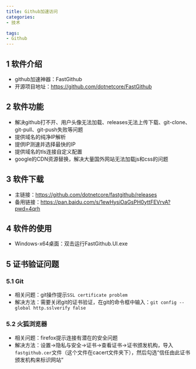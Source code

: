 ```yaml
---
title: Github加速访问
categories: 
- 技术

tags:
- Github
---
```



## 1 软件介绍

- github加速神器：FastGithub
- 开源项目地址：https://github.com/dotnetcore/FastGithub

## 2 软件功能

- 解决github打不开、用户头像无法加载、releases无法上传下载、git-clone、git-pull、git-push失败等问题
- 提供域名的纯净IP解析
- 提供IP测速并选择最快的IP
- 提供域名的tls连接自定义配置
- google的CDN资源替换，解决大量国外网站无法加载js和css的问题

## 3 软件下载

- 主链接：https://github.com/dotnetcore/fastgithub/releases
- 备用链接：https://pan.baidu.com/s/1ewHysiOaGsPH0yttFEVrvA?pwd=4qrh 

## 4 软件的使用

- Windows-x64桌面：双击运行FastGithub.UI.exe

## 5 证书验证问题

### 5.1 Git

- 相关问题：git操作提示`SSL certificate problem`
- 解决方法：需要关闭git的证书验证，在git的命令框中输入：`git config --global http.sslverify false`

### 5.2 火狐浏览器

- 相关问题：firefox提示连接有潜在的安全问题
- 解决方法：设置→隐私与安全→证书→查看证书→证书颁发机构，导入`fastgithub.cer`文件（这个文件在cacert文件夹下），然后勾选“信任由此证书颁发机构来标识网站”


